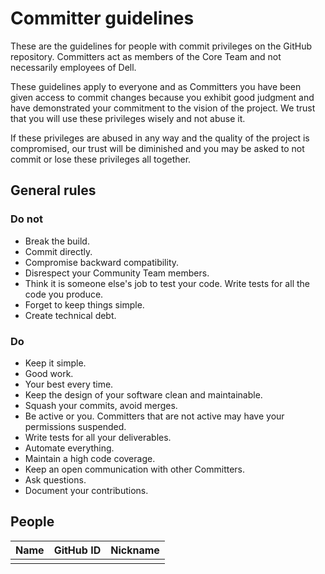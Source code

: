 <!--
Copyright (c) 2022 Dell Inc., or its subsidiaries. All Rights Reserved.

Licensed under the Apache License, Version 2.0 (the "License");
you may not use this file except in compliance with the License.
You may obtain a copy of the License at

    http://www.apache.org/licenses/LICENSE-2.0
-->

# Committer guidelines

These are the guidelines for people with commit privileges on the GitHub repository. Committers act as members of the Core Team and not necessarily employees of Dell.

These guidelines apply to everyone and as Committers you have been given access to commit changes because you exhibit good judgment and have demonstrated your commitment to the vision of the project. We trust that you will use these privileges wisely and not abuse it.

If these privileges are abused in any way and the quality of the project is compromised, our trust will be diminished and you may be asked to not commit or lose these privileges all together.

## General rules

### Do not

* Break the build.
* Commit directly.
* Compromise backward compatibility.
* Disrespect your Community Team members.
* Think it is someone else's job to test your code. Write tests for all the code you produce.
* Forget to keep things simple.
* Create technical debt.

### Do

* Keep it simple.
* Good work.
* Your best every time.
* Keep the design of your software clean and maintainable.
* Squash your commits, avoid merges.
* Be active or you. Committers that are not active may have your permissions suspended.
* Write tests for all your deliverables.
* Automate everything.
* Maintain a high code coverage.
* Keep an open communication with other Committers.
* Ask questions.
* Document your contributions.

## People

| Name  |  GitHub ID  |  Nickname  |
|-------|-------------|------------|
|       |             |            |
